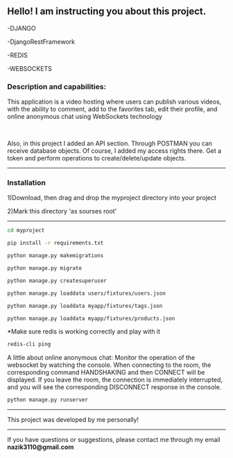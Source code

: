 <h2>Hello! I am instructing you about this project.</h3>
<p>-DJANGO</p>
<p>-DjangoRestFramework</p>
<p>-REDIS</p>
<p>-WEBSOCKETS</p>
<h3>Description and capabilities: </h3>
<p>This application is a video hosting where users can publish various videos, with the ability to comment, add to the favorites tab, edit their profile, and online anonymous chat using WebSockets technology</p>
<br>
<p>Also, in this project I added an API section.
Through POSTMAN you can receive database objects.
Of course, I added my access rights there.
Get a token and perform operations to create/delete/update objects.</p> 
<hr>
<h3>Installation</h3>
<p>1)Download, then drag and drop the myproject directory into your project</h4>
<p>2)Mark this directory 'as sourses root'</p>
<hr>

```bash
cd myproject
```

```bash
pip install -r requirements.txt
```
```bash
python manage.py makemigrations
```
```bash
python manage.py migrate
```
```bash
python manage.py createsuperuser
```
```bash
python manage.py loaddata users/fixtures/users.json
```
```bash
python manage.py loaddata myapp/fixtures/tags.json
```
```bash
python manage.py loaddata myapp/fixtures/products.json
```
*Make sure redis is working correctly and play with it
```bash
redis-cli ping
```
A little about online anonymous chat:
Monitor the operation of the websocket by watching the console. When connecting to the room, the corresponding command HANDSHAKING and then CONNECT will be displayed. If you leave the room, the connection is immediately interrupted, and you will see the corresponding DISCONNECT response in the console.

```bash
python manage.py runserver
```
<hr>
<p>This project was developed by me personally! </p>
<hr>
<p>If you have questions or suggestions, please contact me through my email <b>nazik3110@gmail.com</b></p>
